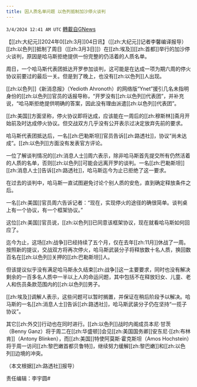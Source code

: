```yaml
---
title: 因人质名单问题 以色列抵制加沙停火谈判
---
```

`3/4/2024 12:41 AM UTC` [轉載自GNews](https://gnews.org/articles/2361952)

【[[zh:大纪元]]2024年0[[zh:3月]]04日讯】（[[zh:大纪元]]记者李馨编译报导）[[zh:以色列]]抵制了周日（[[zh:3月3日]]）在[[zh:埃及]][[zh:首都]]举行的加沙停火谈判，原因是哈马斯拒绝提供一份完整的仍活着的人质名单。

周日，一个哈马斯代表团抵达开罗参加谈判，这可能是在达成一项为期六周的停火协议前要过的最后一关。但是到了晚上，也没有[[zh:以色列]]人出现。

[[zh:以色列]]《新消息报》（Yedioth Ahronoth）的网络版“Ynet”援引几名未指明身份的[[zh:以色列]]官员的话报导称，“开罗没有[[zh:以色列]]代表团”，并补充说，“哈马斯拒绝提供明确的答案，因此没有理由派遣[[zh:以色列]]代表团”。

[[zh:美国]]方面坚称，停火协议即将达成，应该能在一周后的[[zh:穆斯林]]斋月开始前及时达成停火协议。但交战双方几乎没有公开表示过决定放弃先前的要求。

哈马斯代表团抵达后，一名[[zh:巴勒斯坦]]官员告诉[[zh:路透社]]，协议“尚未达成”。[[zh:以色列]]方面没有发表官方评论。

一位了解谈判情况的[[zh:消息人士]]周六表示，除非哈马斯首先提交所有仍然活着的人质的名单，否则[[zh:以色列]]可能会远离开罗的谈判。一名[[zh:巴勒斯坦]][[zh:消息人士]]告诉[[zh:路透社]]，哈马斯迄今为止已拒绝了这一要求。

在过去的谈判中，哈马斯一直试图避免讨论个别人质的安危，直到确定释放条件之后。

一名[[zh:美国]]官员周六告诉记者：“现在，实现停火的途径的确很简单。谈判桌上有一个协议，有一个框架协议。”

这位[[zh:美国]]官员说，[[zh:以色列]]已同意该框架协议，现在就看哈马斯如何回应了。

迄今为止，这场[[zh:战争]]已经持续了五个月，仅在去年[[zh:11月]]休战了一周。按照新的提议，交战双方将再次停火，哈马斯武装分子将释放数十名人质，换回数百名在[[zh:以色列]]关押的[[zh:巴勒斯坦]]人。

但该提议似乎没有满足哈马斯永久结束[[zh:战争]]这一主要要求，同时也没有解决剩余的一百多名人质中一半以上人的命运问题，其中包括不在释放妇女、儿童、老人和伤员条款范围内的[[zh:以色列]]男子。

[[zh:埃及]]调解人表示，这些问题可以暂时搁置，并保证在稍后阶段予以解决。哈马斯的一名[[zh:消息人士]]告诉[[zh:路透社]]，哈马斯武装分子仍在坚持“一揽子协议”。

其它[[zh:外交]]行动也在同时进行。[[zh:以色列]]战时内阁成员本尼‧甘茨（Benny Ganz）将于周二在[[zh:华盛顿]]会见[[zh:美国国务卿]]安东尼‧[[zh:布林肯]]（Antony Blinken），而[[zh:美国]]特使阿莫斯‧霍克斯坦（Amos Hochstein）将于周一访问[[zh:黎巴嫩首都贝鲁特]]，继续努力缓解[[zh:黎巴嫩]]和[[zh:以色列]]边境的冲突。

（本文根据[[zh:路透社]]报导）

责任编辑：李宇圆#
